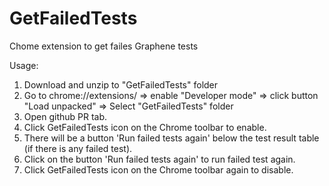 # GetFailedTests

Chome extension to get failes Graphene tests

Usage:

1. Download and unzip to "GetFailedTests" folder
2. Go to chrome://extensions/ => enable "Developer mode" => click button "Load unpacked" => Select "GetFailedTests" folder
3. Open github PR tab.
4. Click GetFailedTests icon on the Chrome toolbar to enable.
5. There will be a button 'Run failed tests again' below the test result table (if there is any failed test).
6. Click on the button 'Run failed tests again' to run failed test again.
7. Click GetFailedTests icon on the Chrome toolbar again to disable.
